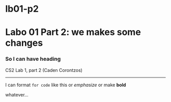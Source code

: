 # lb01-p2
# Labo 01 Part 2: we makes some changes 

### So I can have heading
CS2 Lab 1, part 2 (Caden Corontzos)


---

I can format `for code` like this or *emphasize* or make **bold**


whatever...
